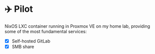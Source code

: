 # ✈️ Pilot

NixOS LXC container running in Proxmox VE on my home lab, providing some of the most fundamental services:

- [x] Self-hosted GitLab
- [x] SMB share